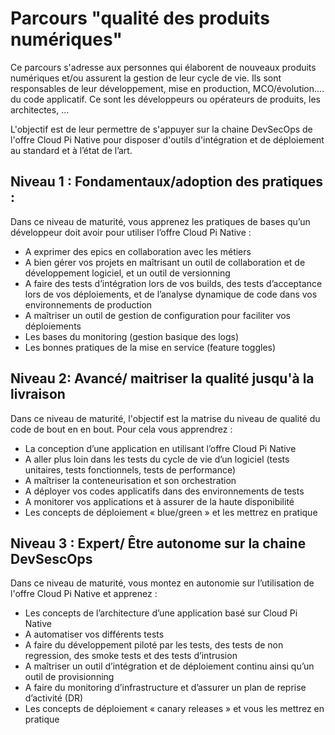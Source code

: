 
# Parcours "qualité des produits numériques" 
Ce parcours s'adresse aux personnes qui élaborent de nouveaux produits numériques et/ou assurent la gestion de leur cycle de vie. Ils sont responsables de leur développement, mise en production, MCO/évolution.... du code applicatif. Ce sont les développeurs ou opérateurs de produits, les architectes, … 

L'objectif est de leur permettre de s'appuyer sur la chaine DevSecOps de l'offre Cloud Pi Native pour disposer d'outils d'intégration et de déploiement au standard et à l’état de l’art.

## Niveau 1 : Fondamentaux/adoption des pratiques : 
Dans ce niveau de maturité, vous apprenez les pratiques de bases qu’un développeur doit avoir pour utiliser l’offre Cloud Pi Native :
- A exprimer des epics en collaboration avec les métiers
- A bien gérer vos projets en maîtrisant un outil de collaboration et de développement logiciel, et un outil de versionning
- A faire des tests d’intégration lors de vos builds, des tests d’acceptance lors de vos déploiements, et de l’analyse dynamique de code dans vos environnements de production
- A maîtriser un outil de gestion de configuration pour faciliter vos déploiements
- Les bases du monitoring (gestion basique des logs)
- Les bonnes pratiques de la mise en service (feature toggles)

## Niveau 2: Avancé/ maitriser la qualité jusqu'à la livraison
Dans ce niveau de maturité, l'objectif est la matrise du niveau de qualité du code de bout en en bout. Pour cela vous apprendrez :
- La conception d’une application en utilisant l’offre Cloud Pi Native
- A aller plus loin dans les tests du cycle de vie d’un logiciel (tests unitaires, tests fonctionnels, tests de performance)
- A maîtriser la conteneurisation et son orchestration
- A déployer vos codes applicatifs dans des environnements de tests
- A monitorer vos applications et à assurer de la haute disponibilité
- Les concepts de déploiement « blue/green » et les mettrez en pratique

## Niveau 3 : Expert/ Être autonome sur la chaine DevSescOps 
Dans ce niveau de maturité, vous montez en autonomie sur l’utilisation de l'offre Cloud Pi Native et apprenez :
- Les concepts de l’architecture d’une application basé sur Cloud Pi Native
- A automatiser vos différents tests
- A faire du développement piloté par les tests, des tests de non regression, des smoke tests et des tests d’intrusion
- A maîtriser un outil d’intégration et de déploiement continu ainsi qu’un outil de provisionning
- A faire du monitoring d’infrastructure et d’assurer un plan de reprise d’activité (DR) 
- Les concepts de déploiement « canary releases » et vous les mettrez en pratique


